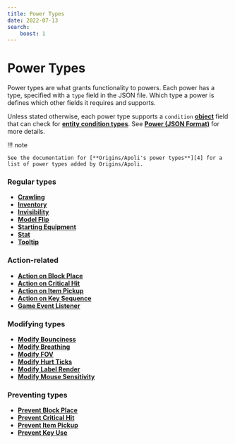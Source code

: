```yaml
---
title: Power Types
date: 2022-07-13
search:
    boost: 1
---
```


#   Power Types

Power types are what grants functionality to powers. Each power has a type, specified with a `type` field in the JSON file. Which type a power is defines which other fields it requires and supports.

Unless stated otherwise, each power type supports a `condition` [**object**][1] field that can check for [**entity condition types**][2]. See [**Power (JSON Format)**][3] for more details.

!!! note

    See the documentation for [**Origins/Apoli's power types**][4] for a list of power types added by Origins/Apoli.


### Regular types

* [**Crawling**](power_types/crawling.md)
* [**Inventory**](power_types/inventory.md)
* [**Invisibility**](power_types/invisibility.md)
* [**Model Flip**](power_types/model_flip.md)
* [**Starting Equipment**](power_types/starting_equipment.md)
* [**Stat**](power_types/stat.md)
* [**Tooltip**](power_types/tooltip.md)


### Action-related

* [**Action on Block Place**](power_types/action_on_block_place.md)
* [**Action on Critical Hit**](power_types/action_on_critical_hit.md)
* [**Action on Item Pickup**](power_types/action_on_item_pickup.md)
* [**Action on Key Sequence**](power_types/action_on_key_sequence.md)
* [**Game Event Listener**](power_types/game_event_listener.md)


### Modifying types

* [**Modify Bounciness**](power_types/modify_bounciness.md)
* [**Modify Breathing**](power_types/modify_breathing.md)
* [**Modify FOV**](power_types/modify_fov.md)
* [**Modify Hurt Ticks**](power_types/modify_hurt_ticks.md)
* [**Modify Label Render**](power_types/modify_label_render.md)
* [**Modify Mouse Sensitivity**](power_types/modify_mouse_sensitivity.md)


### Preventing types

* [**Prevent Block Place**](power_types/prevent_block_place.md)
* [**Prevent Critical Hit**](power_types/prevent_critical_hit.md)
* [**Prevent Item Pickup**](power_types/prevent_item_pickup.md)
* [**Prevent Key Use**](power_types/prevent_key_use.md)



[1]: https://origins.readthedocs.io/en/latest/types/data_types/object
[2]: entity_condition_types.md
[3]: https://origins.readthedocs.io/en/latest/json/power
[4]: https://origins.readthedocs.io/en/latest/types/power_types
